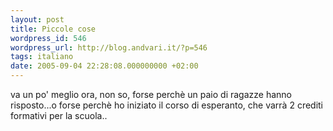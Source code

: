 ```yaml
---
layout: post
title: Piccole cose
wordpress_id: 546
wordpress_url: http://blog.andvari.it/?p=546
tags: italiano
date: 2005-09-04 22:28:08.000000000 +02:00
---
```

va un po' meglio ora, non so, forse perchè un paio di ragazze hanno risposto...o forse perchè ho iniziato il corso di esperanto, che varrà 2 crediti formativi per la scuola..

